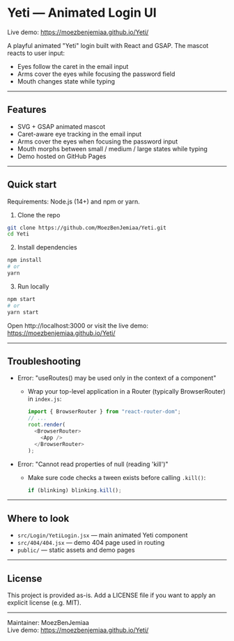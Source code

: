 # Yeti — Animated Login UI

Live demo: https://moezbenjemiaa.github.io/Yeti/

A playful animated "Yeti" login built with React and GSAP. The mascot reacts to user input:
- Eyes follow the caret in the email input
- Arms cover the eyes while focusing the password field
- Mouth changes state while typing

---



## Features

- SVG + GSAP animated mascot
- Caret-aware eye tracking in the email input
- Arms cover the eyes when focusing the password input
- Mouth morphs between small / medium / large states while typing
- Demo hosted on GitHub Pages

---

## Quick start

Requirements: Node.js (14+) and npm or yarn.

1. Clone the repo
```bash
git clone https://github.com/MoezBenJemiaa/Yeti.git
cd Yeti
```

2. Install dependencies
```bash
npm install
# or
yarn
```

3. Run locally
```bash
npm start
# or
yarn start
```

Open http://localhost:3000 or visit the live demo: https://moezbenjemiaa.github.io/Yeti/

---

## Troubleshooting

- Error: "useRoutes() may be used only in the context of a <Router> component"
  - Wrap your top-level application in a Router (typically BrowserRouter) in `index.js`:
    ```js
    import { BrowserRouter } from "react-router-dom";
    // ...
    root.render(
      <BrowserRouter>
        <App />
      </BrowserRouter>
    );
    ```

- Error: "Cannot read properties of null (reading 'kill')"
  - Make sure code checks a tween exists before calling `.kill()`:
    ```js
    if (blinking) blinking.kill();
    ```

---

## Where to look

- `src/Login/YetiLogin.jsx` — main animated Yeti component
- `src/404/404.jsx` — demo 404 page used in routing
- `public/` — static assets and demo pages

---

## License

This project is provided as-is. Add a LICENSE file if you want to apply an explicit license (e.g. MIT).

---

Maintainer: MoezBenJemiaa  
Live demo: https://moezbenjemiaa.github.io/Yeti/

